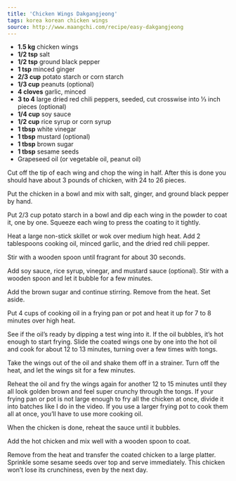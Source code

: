 ```yaml
---
title: 'Chicken Wings Dakgangjeong'
tags: korea korean chicken wings
source: http://www.maangchi.com/recipe/easy-dakgangjeong
---
```


- **1.5 kg** chicken wings
- **1/2 tsp** salt
- **1/2 tsp** ground black pepper
- **1 tsp** minced ginger
- **2/3 cup** potato starch or corn starch
- **1/3 cup** peanuts (optional)
- **4 cloves** garlic, minced
- **3 to 4** large dried red chili peppers, seeded, cut crosswise into ⅓ inch pieces (optional)
- **1/4 cup** soy sauce
- **1/2 cup** rice syrup or corn syrup
- **1 tbsp** white vinegar
- **1 tbsp** mustard (optional)
- **1 tbsp** brown sugar
- **1 tbsp** sesame seeds
- Grapeseed oil (or vegetable oil, peanut oil)

Cut off the tip of each wing and chop the wing in half. After this is done you should have about 3 pounds of chicken, with 24 to 26 pieces.

Put the chicken in a bowl and mix with salt, ginger, and ground black pepper by hand.

Put 2/3 cup potato starch in a bowl and dip each wing in the powder to coat it, one by one. Squeeze each wing to press the coating to it tightly.

Heat a large non-stick skillet or wok over medium high heat. Add 2 tablespoons cooking oil, minced garlic, and the dried red chili pepper.

Stir with a wooden spoon until fragrant for about 30 seconds.

Add soy sauce, rice syrup, vinegar, and mustard sauce (optional). Stir with a wooden spoon and let it bubble for a few minutes.

Add the brown sugar and continue stirring. Remove from the heat. Set aside.

Put 4 cups of cooking oil in a frying pan or pot and heat it up for 7 to 8 minutes over high heat.

See if the oil’s ready by dipping a test wing into it. If the oil bubbles, it’s hot enough to start frying. Slide the coated wings one by one into the hot oil and cook for about 12 to 13 minutes, turning over a few times with tongs.

Take the wings out of the oil and shake them off in a strainer. Turn off the heat, and let the wings sit for a few minutes.

Reheat the oil and fry the wings again for another 12 to 15 minutes until they all look golden brown and feel super crunchy through the tongs. If your frying pan or pot is not large enough to fry all the chicken at once, divide it into batches like I do in the video. If you use a larger frying pot to cook them all at once, you’ll have to use more cooking oil.

When the chicken is done, reheat the sauce until it bubbles.

Add the hot chicken and mix well with a wooden spoon to coat.

Remove from the heat and transfer the coated chicken to a large platter. Sprinkle some sesame seeds over top and serve immediately. This chicken won’t lose its crunchiness, even by the next day.
